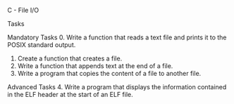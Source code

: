 C - File I/O

Tasks

Mandatory Tasks
0. Write a function that reads a text file and prints it to the POSIX standard output.
1. Create a function that creates a file.
2. Write a function that appends text at the end of a file.
3. Write a program that copies the content of a file to another file.

Advanced Tasks
4. Write a program that displays the information contained in the ELF header at the start of an ELF file.
